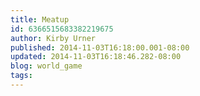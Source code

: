 ```yaml
---
title: Meatup
id: 6366515683382219675
author: Kirby Urner
published: 2014-11-03T16:18:00.001-08:00
updated: 2014-11-03T16:18:46.282-08:00
blog: world_game
tags: 
---
```


